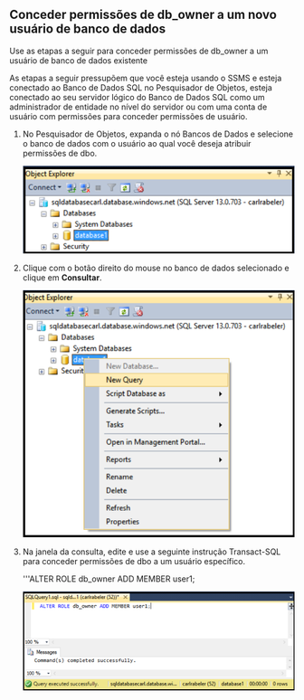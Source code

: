 

## Conceder permissões de db_owner a um novo usuário de banco de dados

Use as etapas a seguir para conceder permissões de db_owner a um usuário de banco de dados existente

As etapas a seguir pressupõem que você esteja usando o SSMS e esteja conectado ao Banco de Dados SQL no Pesquisador de Objetos, esteja conectado ao seu servidor lógico do Banco de Dados SQL como um administrador de entidade no nível do servidor ou com uma conta de usuário com permissões para conceder permissões de usuário.

1. No Pesquisador de Objetos, expanda o nó Bancos de Dados e selecione o banco de dados com o usuário ao qual você deseja atribuir permissões de dbo.

     ![SQL Server Manager Studio: conectar-se a um servidor de Banco de Dados SQL](./media/sql-database-create-new-database-user/sql-database-create-new-database-user-1.png)

2. Clique com o botão direito do mouse no banco de dados selecionado e clique em **Consultar**.

     ![SQL Server Manager Studio: conectar-se a um servidor de Banco de Dados SQL](./media/sql-database-create-new-database-user/sql-database-create-new-database-user-2.png)

3. Na janela da consulta, edite e use a seguinte instrução Transact-SQL para conceder permissões de dbo a um usuário específico.

    '''ALTER ROLE db_owner ADD MEMBER user1;

     ![SQL Server Manager Studio: conectar-se a um servidor de Banco de Dados SQL](./media/sql-database-grant-database-user-dbo-permissions/sql-database-grant-database-user-dbo-permissions-1.png)

<!---HONumber=AcomDC_0504_2016-->